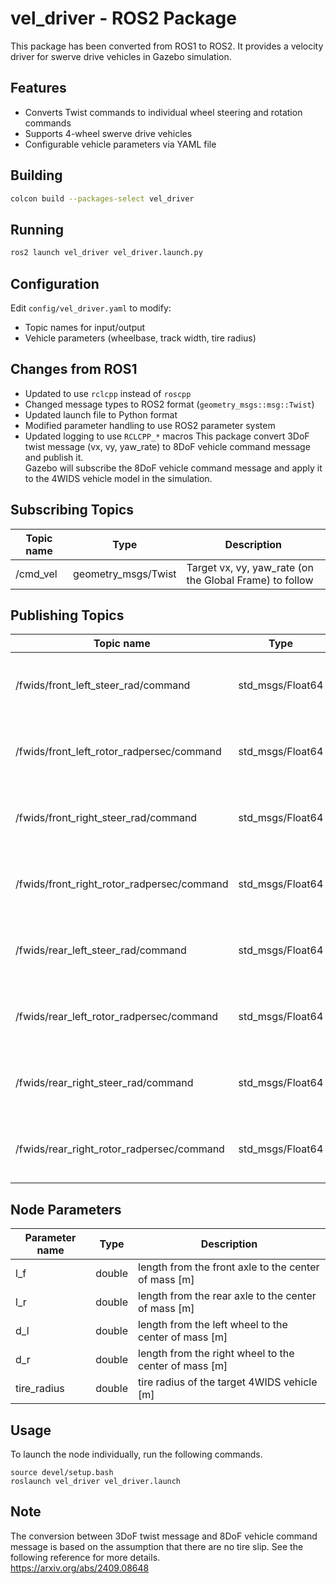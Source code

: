 # vel_driver - ROS2 Package

This package has been converted from ROS1 to ROS2. It provides a velocity driver for swerve drive vehicles in Gazebo simulation.

## Features

- Converts Twist commands to individual wheel steering and rotation commands
- Supports 4-wheel swerve drive vehicles
- Configurable vehicle parameters via YAML file

## Building

```bash
colcon build --packages-select vel_driver
```

## Running

```bash
ros2 launch vel_driver vel_driver.launch.py
```

## Configuration

Edit `config/vel_driver.yaml` to modify:
- Topic names for input/output
- Vehicle parameters (wheelbase, track width, tire radius)

## Changes from ROS1

- Updated to use `rclcpp` instead of `roscpp`
- Changed message types to ROS2 format (`geometry_msgs::msg::Twist`)
- Updated launch file to Python format
- Modified parameter handling to use ROS2 parameter system
- Updated logging to use `RCLCPP_*` macros
This package convert 3DoF twist message (vx, vy, yaw_rate) to 8DoF vehicle command message and publish it.  
Gazebo will subscribe the 8DoF vehicle command message and apply it to the 4WIDS vehicle model in the simulation.


## Subscribing Topics

| Topic name      | Type                 | Description                                                  |
| --------------- | -------------------- | ------------------------------------------------------------ |
| /cmd_vel        | geometry_msgs/Twist  | Target vx, vy, yaw_rate (on the Global Frame) to follow      |


## Publishing Topics

| Topic name      | Type              | Description                                                  |
| --------------- | ----------------- | ------------------------------------------------------------ |
| /fwids/front_left_steer_rad/command | std_msgs/Float64 | The target steering angle [rad] of the front left wheel. |
| /fwids/front_left_rotor_radpersec/command | std_msgs/Float64 | The target rotor speed [rad/s] of the front left wheel. |
| /fwids/front_right_steer_rad/command | std_msgs/Float64 | The target steering angle [rad] of the front right wheel. |
| /fwids/front_right_rotor_radpersec/command | std_msgs/Float64 | The target rotor speed [rad/s] of the front right wheel. |
| /fwids/rear_left_steer_rad/command | std_msgs/Float64 | The target steering angle [rad] of the rear left wheel. |
| /fwids/rear_left_rotor_radpersec/command | std_msgs/Float64 | The target rotor speed [rad/s] of the rear left wheel. |
| /fwids/rear_right_steer_rad/command | std_msgs/Float64 | The target steering angle [rad] of the rear right wheel. |
| /fwids/rear_right_rotor_radpersec/command | std_msgs/Float64 | The target rotor speed [rad/s] of the rear right wheel. |


## Node Parameters
| Parameter name               | Type   | Description                                                  |
| ---------------------------- | ------ | ------------------------------------------------------------ |
| l_f                         | double | length from the front axle to the center of mass [m] |
| l_r                         | double | length from the rear axle to the center of mass [m] |
| d_l                         | double | length from the left wheel to the center of mass [m] |
| d_r                         | double | length from the right wheel to the center of mass [m] |
| tire_radius                 | double | tire radius of the target 4WIDS vehicle [m] |


## Usage
To launch the node individually, run the following commands.
```
source devel/setup.bash
roslaunch vel_driver vel_driver.launch
```


## Note
The conversion between 3DoF twist message and 8DoF vehicle command message is based on 
the assumption that there are no tire slip. See the following reference for more details.  
https://arxiv.org/abs/2409.08648
